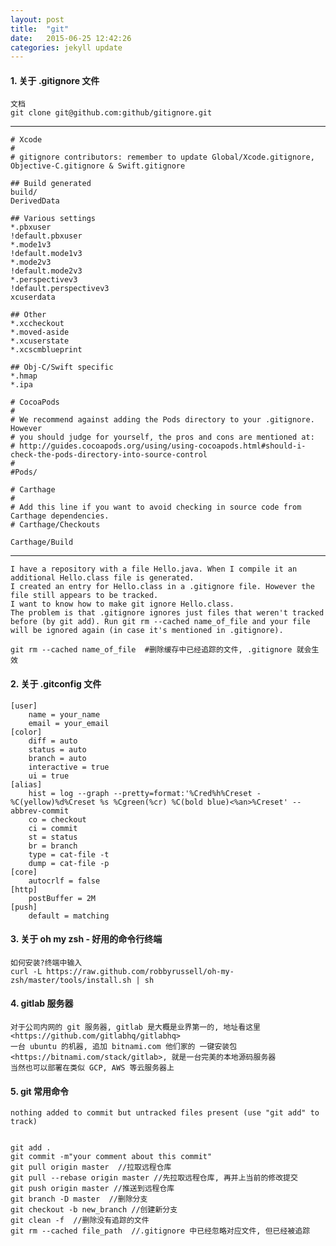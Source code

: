 ```yaml
---
layout: post
title:  "git"
date:   2015-06-25 12:42:26
categories: jekyll update
---
```


#### 1. 关于 .gitignore 文件

	文档
	git clone git@github.com:github/gitignore.git

---

	# Xcode
	#
	# gitignore contributors: remember to update Global/Xcode.gitignore, Objective-C.gitignore & Swift.gitignore

	## Build generated
	build/
	DerivedData

	## Various settings
	*.pbxuser
	!default.pbxuser
	*.mode1v3
	!default.mode1v3
	*.mode2v3
	!default.mode2v3
	*.perspectivev3
	!default.perspectivev3
	xcuserdata

	## Other
	*.xccheckout
	*.moved-aside
	*.xcuserstate
	*.xcscmblueprint

	## Obj-C/Swift specific
	*.hmap
	*.ipa

	# CocoaPods
	#
	# We recommend against adding the Pods directory to your .gitignore. However
	# you should judge for yourself, the pros and cons are mentioned at:
	# http://guides.cocoapods.org/using/using-cocoapods.html#should-i-check-the-pods-directory-into-source-control
	#
	#Pods/

	# Carthage
	#
	# Add this line if you want to avoid checking in source code from Carthage dependencies.
	# Carthage/Checkouts

	Carthage/Build

---

	I have a repository with a file Hello.java. When I compile it an additional Hello.class file is generated.
	I created an entry for Hello.class in a .gitignore file. However the file still appears to be tracked.
	I want to know how to make git ignore Hello.class.
	The problem is that .gitignore ignores just files that weren't tracked before (by git add). Run git rm --cached name_of_file and your file will be ignored again (in case it's mentioned in .gitignore).

	git rm --cached name_of_file  #删除缓存中已经追踪的文件, .gitignore 就会生效 


#### 2. 关于 .gitconfig 文件

	[user]
		name = your_name
		email = your_email
	[color]
		diff = auto
		status = auto
		branch = auto
		interactive = true
		ui = true
	[alias]
		hist = log --graph --pretty=format:'%Cred%h%Creset -%C(yellow)%d%Creset %s %Cgreen(%cr) %C(bold blue)<%an>%Creset' --abbrev-commit
		co = checkout
		ci = commit
		st = status
		br = branch
		type = cat-file -t
		dump = cat-file -p
	[core]
		autocrlf = false
	[http]
		postBuffer = 2M
	[push]
		default = matching


#### 3. 关于 oh my zsh  - 好用的命令行终端

	如何安装?终端中输入
	curl -L https://raw.github.com/robbyrussell/oh-my-zsh/master/tools/install.sh | sh


#### 4. gitlab 服务器
	
	对于公司内网的 git 服务器, gitlab 是大概是业界第一的, 地址看这里<https://github.com/gitlabhq/gitlabhq>
	一台 ubuntu 的机器, 追加 bitnami.com 他们家的 一键安装包 <https://bitnami.com/stack/gitlab>, 就是一台完美的本地源码服务器
	当然也可以部署在类似 GCP, AWS 等云服务器上
	

#### 5. git 常用命令
	
	nothing added to commit but untracked files present (use "git add" to track)


	git add .
	git commit -m"your comment about this commit"
	git pull origin master  //拉取远程仓库
	git pull --rebase origin master //先拉取远程仓库, 再并上当前的修改提交
	git push origin master //推送到远程仓库
	git branch -D master  //删除分支
	git checkout -b new_branch //创建新分支
	git clean -f  //删除没有追踪的文件
	git rm --cached file_path  //.gitignore 中已经忽略对应文件, 但已经被追踪





[jekyll]:      http://jekyllrb.com
[jekyll-gh]:   https://github.com/jekyll/jekyll
[jekyll-help]: https://github.com/jekyll/jekyll-help
